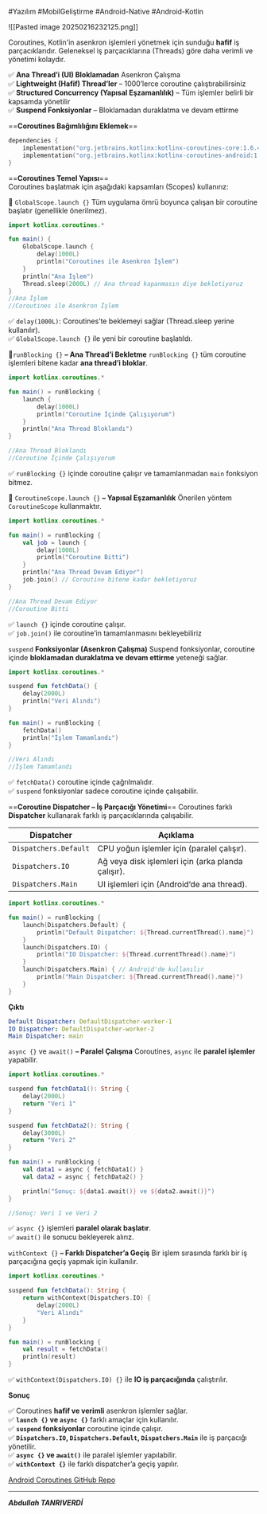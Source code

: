 #Yazılım #MobilGeliştirme #Android-Native #Android-Kotlin 

![[Pasted image 20250216232125.png]]


Coroutines, Kotlin'in asenkron işlemleri yönetmek için sunduğu **hafif** iş parçacıklarıdır. Geleneksel iş parçacıklarına (Threads) göre daha verimli ve yönetimi kolaydır.

✅ **Ana Thread’i (UI) Bloklamadan** Asenkron Çalışma  
✅ **Lightweight (Hafif) Thread’ler** – 1000’lerce coroutine çalıştırabilirsiniz  
✅ **Structured Concurrency (Yapısal Eşzamanlılık)** – Tüm işlemler belirli bir kapsamda yönetilir  
✅ **Suspend Fonksiyonlar** – Bloklamadan duraklatma ve devam ettirme


==**Coroutines Bağımlılığını Eklemek**==
```kotlin
dependencies {
    implementation("org.jetbrains.kotlinx:kotlinx-coroutines-core:1.6.4")
    implementation("org.jetbrains.kotlinx:kotlinx-coroutines-android:1.6.4")
}

```


==**Coroutines Temel Yapısı**==  
Coroutines başlatmak için aşağıdaki kapsamları (Scopes) kullanırız:

🔹 `GlobalScope.launch {}`
Tüm uygulama ömrü boyunca çalışan bir coroutine başlatır (genellikle önerilmez).
```kotlin
import kotlinx.coroutines.*

fun main() {
    GlobalScope.launch {
        delay(1000L)
        println("Coroutines ile Asenkron İşlem")
    }
    println("Ana İşlem")  
    Thread.sleep(2000L) // Ana thread kapanmasın diye bekletiyoruz
}
//Ana İşlem
//Coroutines ile Asenkron İşlem


```
✅ `delay(1000L)`: Coroutines’te beklemeyi sağlar (Thread.sleep yerine kullanılır).  
✅ `GlobalScope.launch {}` ile yeni bir coroutine başlatıldı.

🔹`runBlocking {}` **– Ana Thread’i Bekletme**
`runBlocking {}` tüm coroutine işlemleri bitene kadar **ana thread’i bloklar**.
```kotlin
import kotlinx.coroutines.*

fun main() = runBlocking {
    launch {
        delay(1000L)
        println("Coroutine İçinde Çalışıyorum")
    }
    println("Ana Thread Bloklandı")
}

//Ana Thread Bloklandı
//Coroutine İçinde Çalışıyorum


```

✅ `runBlocking {}` içinde coroutine çalışır ve tamamlanmadan `main` fonksiyon bitmez.

🔹 `CoroutineScope.launch {}` **– Yapısal Eşzamanlılık**
Önerilen yöntem `CoroutineScope` kullanmaktır.
```kotlin
import kotlinx.coroutines.*

fun main() = runBlocking {
    val job = launch {
        delay(1000L)
        println("Coroutine Bitti")
    }
    println("Ana Thread Devam Ediyor")
    job.join() // Coroutine bitene kadar bekletiyoruz
}

//Ana Thread Devam Ediyor
//Coroutine Bitti


```
✅ `launch {}` içinde coroutine çalışır.  
✅ `job.join()` ile coroutine’in tamamlanmasını bekleyebiliriz


`suspend` **Fonksiyonlar (Asenkron Çalışma)**
Suspend fonksiyonlar, coroutine içinde **bloklamadan duraklatma ve devam ettirme** yeteneği sağlar.
```kotlin
import kotlinx.coroutines.*

suspend fun fetchData() {
    delay(2000L)
    println("Veri Alındı")
}

fun main() = runBlocking {
    fetchData()
    println("İşlem Tamamlandı")
}

//Veri Alındı 
//İşlem Tamamlandı

```
✅ `fetchData()` coroutine içinde çağrılmalıdır.  
✅ `suspend` fonksiyonlar sadece coroutine içinde çalışabilir.


==**Coroutine Dispatcher – İş Parçacığı Yönetimi**==
Coroutines farklı **Dispatcher** kullanarak farklı iş parçacıklarında çalışabilir.

| **Dispatcher**           | **Açıklama**                                        |
| ------------------------ | --------------------------------------------------- |
| `Dispatchers.Default`    | CPU yoğun işlemler için (paralel çalışır).          |
| `Dispatchers.IO`         | Ağ veya disk işlemleri için (arka planda çalışır).  |
| `Dispatchers.Main`       | UI işlemleri için (Android’de ana thread).          |

```kotlin
import kotlinx.coroutines.*

fun main() = runBlocking {
    launch(Dispatchers.Default) {
        println("Default Dispatcher: ${Thread.currentThread().name}")
    }
    launch(Dispatchers.IO) {
        println("IO Dispatcher: ${Thread.currentThread().name}")
    }
    launch(Dispatchers.Main) { // Android'de kullanılır
        println("Main Dispatcher: ${Thread.currentThread().name}")
    }
}

```

**Çıktı**
```yaml
Default Dispatcher: DefaultDispatcher-worker-1
IO Dispatcher: DefaultDispatcher-worker-2
Main Dispatcher: main

```


`async {}` ve `await()` **– Paralel Çalışma**
Coroutines, `async` ile **paralel işlemler** yapabilir.
```kotlin
import kotlinx.coroutines.*

suspend fun fetchData1(): String {
    delay(2000L)
    return "Veri 1"
}

suspend fun fetchData2(): String {
    delay(3000L)
    return "Veri 2"
}

fun main() = runBlocking {
    val data1 = async { fetchData1() }
    val data2 = async { fetchData2() }

    println("Sonuç: ${data1.await()} ve ${data2.await()}")
}

//Sonuç: Veri 1 ve Veri 2

```
✅ `async {}` işlemleri **paralel olarak başlatır**.  
✅ `await()` ile sonucu bekleyerek alırız.

`withContext {}` **– Farklı Dispatcher’a Geçiş**
Bir işlem sırasında farklı bir iş parçacığına geçiş yapmak için kullanılır.
```kotlin
import kotlinx.coroutines.*

suspend fun fetchData(): String {
    return withContext(Dispatchers.IO) {
        delay(2000L)
        "Veri Alındı"
    }
}

fun main() = runBlocking {
    val result = fetchData()
    println(result)
}

```

✅ `withContext(Dispatchers.IO) {}` ile **IO iş parçacığında** çalıştırılır.



**Sonuç**

✅ Coroutines **hafif ve verimli** asenkron işlemler sağlar.  
✅ **`launch {}` ve `async {}`** farklı amaçlar için kullanılır.  
✅ **`suspend` fonksiyonlar** coroutine içinde çalışır.  
✅ **`Dispatchers.IO`, `Dispatchers.Default`, `Dispatchers.Main`** ile iş parçacığı yönetilir.  
✅ **`async {}` ve `await()`** ile paralel işlemler yapılabilir.  
✅ **`withContext {}`** ile farklı dispatcher’a geçiş yapılır.


[Android Coroutines GitHub Repo](https://github.com/abdullah-tanriverdi/AndroidCoroutines)


---
***Abdullah TANRIVERDİ***